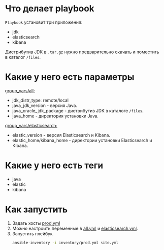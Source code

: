 # Что делает playbook

`Playbook` установит три приложения:
* jdk
* elasticsearch
* kibana

Дистрибутив JDK в `.tar.gz` нужно предварительно [скачать](https://www.oracle.com/ru/java/technologies/javase/jdk11-archive-downloads.html) и поместить в каталог `/files`.

# Какие у него есть параметры 

[group_vars/all:](group_vars/all/vars.yml)
* jdk_distr_type: remote/local
* java_jdk_version - версия Java.
* java_oracle_jdk_package - дистрибутив JDK в каталоге `/files`.
* java_home - директория установки Java.

[group_vars/elasticsearch:](group_vars/elasticsearch/vars.yml)
* elastic_version - версия Elasticsearch и Kibana. 
* elastic_home/kibana_home - директории установки Elasticsearch и Kibana.

# Какие у него есть теги

* java
* elastic
* kibana

# Как запустить

1. Задать хосты [prod.yml](inventory/prod.yml)
1. Можно настроить переменные в [all.yml](group_vars/all/vars.yml) и [elasticsearch.yml](group_vars/elasticsearch/vars.yml).
1. Запустить плейбук
    ```bash
    ansible-inventory -i inventory/prod.yml site.yml
    ```